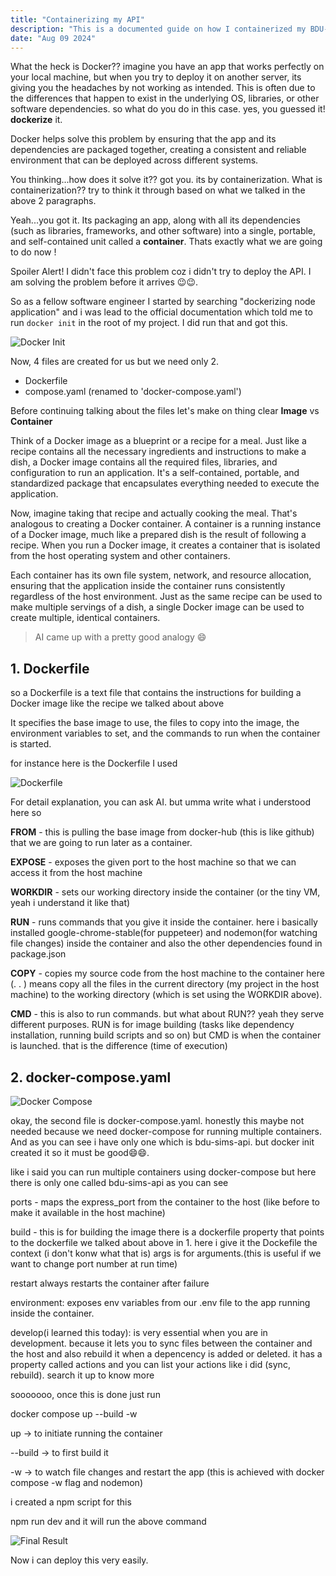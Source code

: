 ```yaml
---
title: "Containerizing my API"
description: "This is a documented guide on how I containerized my BDU-SIMS-API."
date: "Aug 09 2024"
---
```


What the heck is Docker?? imagine you have an app that works perfectly on your local machine, but when you try to deploy it on another server, its giving you the headaches by not working as intended. This is often due to the differences that happen to exist in the underlying OS, libraries, or other software dependencies. so what do you do in this case. yes, you guessed it! **dockerize** it. 

Docker helps solve this problem by ensuring that the app and its dependencies are packaged together, creating a consistent and reliable environment that can be deployed across different systems.

You thinking...how does it solve it?? got you. its by containerization. What is containerization?? try to think it through based on what we talked in the above 2 paragraphs.

Yeah...you got it. Its packaging an app, along with all its dependencies (such as libraries, frameworks, and other software) into a single, portable, and self-contained unit called a **container**. Thats exactly what we are going to do now !

Spoiler Alert! I didn't face this problem coz i didn't try to deploy the API. I am solving the problem before it arrives 😉😉.

So as a fellow software engineer I started by searching "dockerizing node application" and i was lead to the official documentation which told me to run `docker init` in the root of my project. I did run that and got this. 

![Docker Init](https://telegra.ph/file/608f4df373bfd1ec16d6e.png)

Now, 4 files are created for us but we need only 2. 

- Dockerfile
- compose.yaml (renamed to 'docker-compose.yaml')

Before continuing talking about the files let's make on thing clear **Image** vs **Container**

Think of a Docker image as a blueprint or a recipe for a meal. Just like a recipe contains all the necessary ingredients and instructions to make a dish, a Docker image contains all the required files, libraries, and configuration to run an application. It's a self-contained, portable, and standardized package that encapsulates everything needed to execute the application.

Now, imagine taking that recipe and actually cooking the meal. That's analogous to creating a Docker container. A container is a running instance of a Docker image, much like a prepared dish is the result of following a recipe. When you run a Docker image, it creates a container that is isolated from the host operating system and other containers. 

Each container has its own file system, network, and resource allocation, ensuring that the application inside the container runs consistently regardless of the host environment. Just as the same recipe can be used to make multiple servings of a dish, a single Docker image can be used to create multiple, identical containers.

> AI came up with a pretty good analogy 😄

## 1. Dockerfile

so a Dockerfile is a text file that contains the instructions for building a Docker image like the recipe we talked about above 

It specifies the base image to use, the files to copy into the image, the environment variables to set, and the commands to run when the container is started.

for instance here is the Dockerfile I used 

![Dockerfile](https://telegra.ph/file/7626bb59a29c33d65f446.png)

For detail explanation, you can ask AI. but umma write what i understood here so 

**FROM** - this is pulling the base image from docker-hub (this is like github) that we are going to run later as a container.

**EXPOSE** - exposes the given port to the host machine so that we can access it from the host machine

**WORKDIR** - sets our working directory inside the container (or the tiny VM, yeah i understand it like that)

**RUN** - runs commands that you give it inside the container. here i basically installed google-chrome-stable(for puppeteer) and nodemon(for watching file changes) inside the container and also the other dependencies found in package.json

**COPY** - copies my source code from the host machine to the container here (. . ) means copy all the files in the current directory (my project in the host machine) to the working directory (which is set using the WORKDIR above).

**CMD** - this is also to run commands. but what about RUN?? yeah they serve different purposes. RUN is for image building (tasks like dependency installation, running build scripts and so on) but CMD is when the container is launched. that is the difference (time of execution)

## 2. docker-compose.yaml

![Docker Compose](https://telegra.ph/file/94e679df5077fd7a07b1e.png)

okay, the second file is docker-compose.yaml. honestly this maybe not needed because we need docker-compose for running multiple containers. And as you can see i have only one which is bdu-sims-api. but docker init created it so it must be good😄😄.

like i said you can run multiple containers using docker-compose but here there is only one called bdu-sims-api as you can see

ports - maps the express_port from the container to the host (like before to make it available in the host machine)

build - this is for building the image there is a dockerfile property that points to the dockerfile we talked about above in 1. here i give it the Dockefile the context (i don't konw what that is) args is for arguments.(this is useful if we want to change port number at run time)

restart always restarts the container after failure

environment: exposes env variables from our .env file to the app running inside the container.

develop(i learned this today): is very essential when you are in development. because it  lets you to sync files between the container and the host and also rebuild it when a depencency is added or deleted. it has a property called actions and you can list your actions like i did (sync, rebuild). search it up to know more

sooooooo, once this is done just run 

docker compose up --build -w

up -> to initiate running the container

--build -> to first build it

-w -> to watch file changes and restart the app (this is achieved with docker compose  -w flag and nodemon)

i created a npm script for this 

npm run dev and it will run the above command

![Final Result](https://telegra.ph/file/6bae57ccc6096d99de177.jpg)

Now i can deploy this very easily.